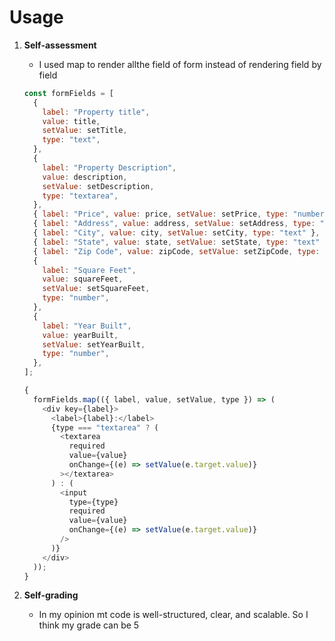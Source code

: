 # Usage

1. **Self-assessment**

   - I used map to render allthe field of form instead of rendering field by field

   ```javascript
   const formFields = [
     {
       label: "Property title",
       value: title,
       setValue: setTitle,
       type: "text",
     },
     {
       label: "Property Description",
       value: description,
       setValue: setDescription,
       type: "textarea",
     },
     { label: "Price", value: price, setValue: setPrice, type: "number" },
     { label: "Address", value: address, setValue: setAddress, type: "text" },
     { label: "City", value: city, setValue: setCity, type: "text" },
     { label: "State", value: state, setValue: setState, type: "text" },
     { label: "Zip Code", value: zipCode, setValue: setZipCode, type: "text" },
     {
       label: "Square Feet",
       value: squareFeet,
       setValue: setSquareFeet,
       type: "number",
     },
     {
       label: "Year Built",
       value: yearBuilt,
       setValue: setYearBuilt,
       type: "number",
     },
   ];
   ```

   ```javascript
   {
     formFields.map(({ label, value, setValue, type }) => (
       <div key={label}>
         <label>{label}:</label>
         {type === "textarea" ? (
           <textarea
             required
             value={value}
             onChange={(e) => setValue(e.target.value)}
           ></textarea>
         ) : (
           <input
             type={type}
             required
             value={value}
             onChange={(e) => setValue(e.target.value)}
           />
         )}
       </div>
     ));
   }
   ```


2. **Self-grading**
   - In my opinion mt code is well-structured, clear, and scalable. So I think my grade can be 5


